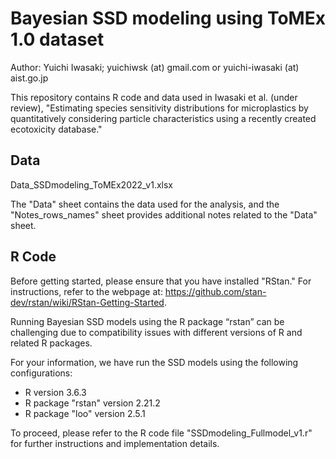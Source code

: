 # Bayesian SSD modeling using ToMEx 1.0 dataset
Author: Yuichi Iwasaki; yuichiwsk (at) gmail.com or yuichi-iwasaki (at) aist.go.jp 

This repository contains R code and data used in Iwasaki et al. (under review), "Estimating species sensitivity distributions for microplastics by quantitatively considering particle characteristics using a recently created ecotoxicity database."

## Data
Data_SSDmodeling_ToMEx2022_v1.xlsx

The "Data" sheet contains the data used for the analysis, and the "Notes_rows_names" sheet provides additional notes related to the "Data" sheet.

## R Code
Before getting started, please ensure that you have installed "RStan." For instructions, refer to the webpage at: https://github.com/stan-dev/rstan/wiki/RStan-Getting-Started.

Running Bayesian SSD models using the R package “rstan” can be challenging due to compatibility issues with different versions of R and related R packages. 

For your information, we have run the SSD models using the following configurations:
- R version 3.6.3
- R package "rstan" version 2.21.2
- R package "loo" version 2.5.1

To proceed, please refer to the R code file "SSDmodeling_Fullmodel_v1.r" for further instructions and implementation details.




